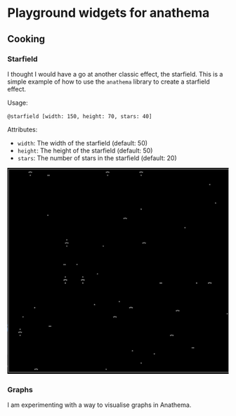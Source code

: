 # Playground widgets for anathema


## Cooking
### Starfield
I thought I would have a go at another classic effect, the starfield. This is a simple example of how to use the `anathema` library to create a starfield effect.

Usage:
```
@starfield [width: 150, height: 70, stars: 40]
```

Attributes:
- `width`: The width of the starfield (default: 50)
- `height`: The height of the starfield (default: 50)
- `stars`: The number of stars in the starfield (default: 20)

![starfield.gif](docs/starfield.gif)

### Graphs

I am experimenting with a way to visualise graphs in Anathema.